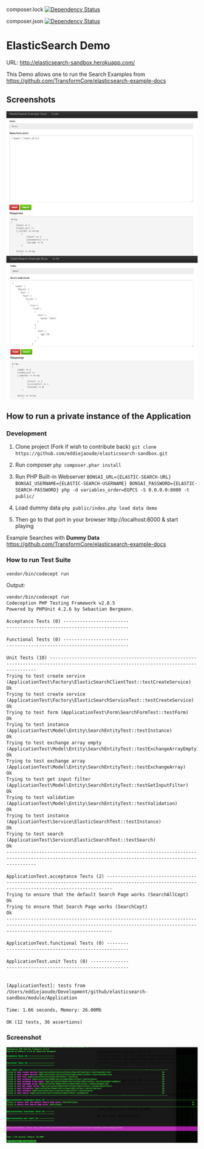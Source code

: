 composer.lock [![Dependency Status](https://www.versioneye.com/user/projects/542e331ebeeeeefccb000138/badge.svg?style=flat)](https://www.versioneye.com/user/projects/542e331ebeeeeefccb000138)

composer.json [![Dependency Status](https://www.versioneye.com/user/projects/542e3319beeeee2af1000093/badge.svg?style=flat)](https://www.versioneye.com/user/projects/542e3319beeeee2af1000093)

# ElasticSearch Demo

URL: http://elasticsearch-sandbox.herokuapp.com/

This Demo allows one to run the Search Examples from https://github.com/TransformCore/elasticsearch-example-docs

## Screenshots

![Search All](docs/screenshots/search-all.png)
![Search Filter](docs/screenshots/search-filter.png)

## How to run a private instance of the Application

### Development

1. Clone project (Fork if wish to contribute back)
`git clone https://github.com/eddiejaoude/elasticsearch-sandbox.git`

2. Run composer
`php composer.phar install`

2. Run PHP Built-in Webserver
`BONSAI_URL={ELASTIC-SEARCH-URL} BONSAI_USERNAME={ELASTIC-SEARCH-USERNAME} BONSAI_PASSWORD={ELASTIC-SEARCH-PASSWORD} php -d variables_order=EGPCS -S 0.0.0.0:8000 -t public/`

3. Load dummy data
`php public/index.php load data demo`

3. Then go to that port in your browser http://localhost:8000 & start playing

Example Searches with **Dummy Data** https://github.com/TransformCore/elasticsearch-example-docs

### How to run Test Suite

`vendor/bin/codecept run`

Output:
```
vendor/bin/codecept run
Codeception PHP Testing Framework v2.0.5
Powered by PHPUnit 4.2.6 by Sebastian Bergmann.

Acceptance Tests (0) ------------------------
---------------------------------------------

Functional Tests (0) ------------------------
---------------------------------------------

Unit Tests (10) ---------------------------------------------------------------------------------------------------------------------------------------
Trying to test create service (ApplicationTest\Factory\ElasticSearchClientTest::testCreateService)                                                Ok
Trying to test create service (ApplicationTest\Factory\ElasticSearchServiceTest::testCreateService)                                               Ok
Trying to test form (ApplicationTest\Form\SearchFormTest::testForm)                                                                               Ok
Trying to test instance (ApplicationTest\Model\Entity\SearchEntityTest::testInstance)                                                             Ok
Trying to test exchange array empty (ApplicationTest\Model\Entity\SearchEntityTest::testExchangeArrayEmpty)                                       Ok
Trying to test exchange array (ApplicationTest\Model\Entity\SearchEntityTest::testExchangeArray)                                                  Ok
Trying to test get input filter (ApplicationTest\Model\Entity\SearchEntityTest::testGetInputFilter)                                               Ok
Trying to test validation (ApplicationTest\Model\Entity\SearchEntityTest::testValidation)                                                         Ok
Trying to test instance (ApplicationTest\Service\ElasticSearchTest::testInstance)                                                                 Ok
Trying to test search (ApplicationTest\Service\ElasticSearchTest::testSearch)                                                                     Ok
-------------------------------------------------------------------------------------------------------------------------------------------------------

ApplicationTest.acceptance Tests (2) ----------------------------------------------------------------------------------------------------------------------------------------------
Trying to ensure that the default Search Page works (SearchAllCept)                                                                                                           Ok
Trying to ensure that Search Page works (SearchCept)                                                                                                                          Ok
-----------------------------------------------------------------------------------------------------------------------------------------------------------------------------------

ApplicationTest.functional Tests (0) --------
---------------------------------------------

ApplicationTest.unit Tests (0) --------------
---------------------------------------------


[ApplicationTest]: tests from /Users/eddiejaoude/Development/github/elasticsearch-sandbox/module/Application

Time: 1.66 seconds, Memory: 26.00Mb

OK (12 tests, 36 assertions)
```

### Screenshot

![Test Results](docs/screenshots/test-results.png)
